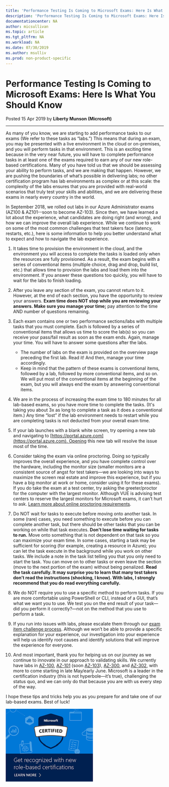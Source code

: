 ```yaml
---
title: 'Performance Testing Is Coming to Microsoft Exams: Here Is What You Should Know | Microsoft Docs'
description: 'Performance Testing Is Coming to Microsoft Exams: Here Is What You Should Know' 
documentationcenter: NA 
author: micsullivan
ms.topic: article
ms.tgt_pltfrm: NA
ms.workload: NA
ms.date: 07/30/2019
ms.author: msulliv
ms.prod: non-product-specific
---
```

# Performance Testing Is Coming to Microsoft Exams: Here Is What You Should Know

Posted 15 Apr 2019 by **Liberty Munson (Microsoft)**

___

As many of you know, we are starting to add performance tasks to our exams (We refer to these tasks as “labs.”) This means that during an exam, you may be presented with a live environment in the cloud or on-premises, and you will perform tasks in that environment. This is an exciting time because in the very near future, you will have to complete performance tasks in at least one of the exams required to earn any of our new role-based certifications. Many of you have told us that we should be assessing your ability to perform tasks, and we are making that happen. However, we are pushing the boundaries of what’s possible in delivering labs; no other certification program has lab environments as complex or at this scale: the complexity of the labs ensures that you are provided with real-world scenarios that truly test your skills and abilities, and we are delivering these exams in nearly every country in the world.

In September 2018, we rolled out labs in our Azure Administrator exams (AZ100 & AZ101--soon to become AZ-103). Since then, we have learned a lot about the experience, what candidates are doing right (and wrong), and how we can improve the overall lab experience. While we continue to work on some of the most common challenges that test takers face (latency, restarts, etc.), here is some information to help you better understand what to expect and how to navigate the lab experience.

1. It takes time to provision the environment in the cloud, and the environment you will access to complete the tasks is loaded only when the resources are fully provisioned. As a result, the exam begins with a series of conventional items (multiple choice, drag and drop, build list, etc.) that allows time to provision the labs and load them into the environment. If you answer these questions too quickly, you will have to wait for the labs to finish loading.
2. After you leave any section of the exam, you cannot return to it. However, at the end of each section, you have the opportunity to review your answers. **Exam time does NOT stop while you are reviewing your answers. Make sure you manage your time;** pay attention to the time AND number of questions remaining. 
3. Each exam contains one or two performance sections/labs with multiple tasks that you must complete. Each is followed by a series of conventional items that allows us time to score the lab(s) so you can receive your pass/fail result as soon as the exam ends. Again, manage your time. You will have to answer some questions after the labs.

    *  The number of labs on the exam is provided on the overview page preceding the first lab. Read it! And then, manage your time accordingly.
    *  Keep in mind that the pattern of these exams is conventional items, followed by a lab, followed by more conventional items, and so on. We will put most of the conventional items at the beginning of the exam, but you will always end the exam by answering conventional items.
4. We are in the process of increasing the exam time to 180 minutes for all lab-based exams, so you have more time to complete the tasks. (It's taking you about 3x as long to complete a task as it does a conventional item.) Any time “lost” if the lab environment needs to restart while you are completing tasks is not deducted from your overall exam time.
5. If your lab launches with a blank white screen, try opening a new tab and navigating to [https://portal.azure.com](https://portal.azure.com). Opening this new tab will resolve the issue most of the time.  
6. Consider taking the exam via online proctoring. Doing so typically improves the overall experience, and you have complete control over the hardware, including the monitor size (smaller monitors are a consistent source of angst for test takers—we are looking into ways to maximize the screen real estate and improve this experience, but if you have a big monitor at work or home, consider using it for these exams). If you do take the exam at a test center, try asking the greeter/proctor for the computer with the largest monitor. Although VUE is advising test centers to reserve the largest monitors for Microsoft exams, it can’t hurt to ask. [Learn more about online proctoring requirements](https://www.microsoft.com/learning/online-proctored-exams.aspx). 
7. Do NOT wait for tasks to execute before moving onto another task. In some (rare) cases, you need something to execute before you can complete another task, but there should be other tasks that you can be working on while that task executes. **Don't lose time waiting for tasks to run.** Move onto something that is not dependent on that task so you can maximize your exam time. In some cases, starting a task may be sufficient for scoring (for example, creating a resource in Azure); you can let the task execute in the background while you work on other tasks. We include a note in the task list telling you that you only need to start the task. You can move on to other tasks or even leave the section (move to the next portion of the exam) without being penalized. **Read the task carefully. It may surprise you to learn that many test takers don’t read the instructions (shocking, I know). With labs, I strongly recommend that you do read everything carefully.**
8. We do NOT require you to use a specific method to perform tasks. If you are more comfortable using PowerShell or CLI, instead of a GUI, that’s what we want you to use. We test you on the end result of your task—did you perform it correctly?—not on the method that you use to perform a task.
9. If you run into issues with labs, please escalate them through our [exam item challenge process](https://www.microsoft.com/learning/certification-exam-policies.aspx#policies-5). Although we won’t be able to provide a specific explanation for your experience, our investigation into your experience will help us identify root causes and identify solutions that will improve the experience for everyone.
10. And most important, thank you for helping us on our journey as we continue to innovate in our approach to validating skills. We currently have labs in [AZ-100](https://www.microsoft.com/learning/exam-AZ-100.aspx), [AZ-101](https://www.microsoft.com/learning/exam-AZ-101.aspx) (soon [AZ-103](https://www.microsoft.com/learning/exam-AZ-103.aspx)), [AZ-300](https://www.microsoft.com/learning/exam-AZ-300.aspx), and [AZ-302](https://www.microsoft.com/learning/exam-AZ-302.aspx), with more to come starting in late May/early June. Microsoft is a leader in the certification industry (this is not hyperbole—it’s true), challenging the status quo, and we can only do that because you are with us every step of the way.

I hope these tips and tricks help you as you prepare for and take one of our lab-based exams. Best of luck!


[![Build career advancing skills](images/microsoft-certified-banner.png)](https://www.microsoft.com/learning/azure-training-certification.aspx?WT.icid=mva_bnr_lexawareness_usen_asi_rightrail_oct2017)